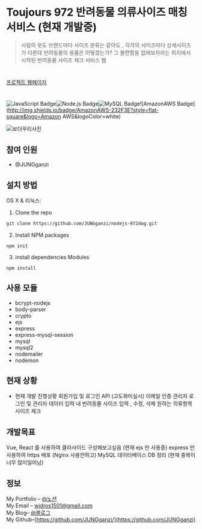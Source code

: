 
# Toujours 972 반려동물 의류사이즈 매칭 서비스  (현재 개발중)
> 사람의 옷도 브랜드마다 사이즈 분류는 같아도 , 각각의 사이즈마다 상세사이즈가 다른데
반려동물의 용품은 어떻겠는가? 그 불편함을 없애보자라는 취지에서 시작된
반려동물 사이즈 체크 서비스 웹
#
[프로젝트 웹페이지](https://github.com/)  
#
![JavaScript Badge](http://img.shields.io/badge/-JavaScript%20-F7DF1E?style=flat-square&logo=JavaScript&logoColor=white)![Node.js Badge](http://img.shields.io/badge/Node.js-339933?style=flat-square&logo=Node.js&logoColor=white)![MySQL Badge](http://img.shields.io/badge/MySQL-4479A1?style=flat-square&logo=MySQL&logoColor=white)![AmazonAWS Badge](http://img.shields.io/badge/AmazonAWS-232F3E?style=flat-square&logo=Amazon AWS&logoColor=white)




![보더꾸리사진](https://user-images.githubusercontent.com/63602609/111181173-0a383380-85f1-11eb-979d-ad89639c4eea.jpg)

## 참여 인원
-  @JUNGganzi
## 설치 방법

OS X & 리눅스:
1. Clone the repo
```sh
git clone https://github.com/JUNGganzi/nodejs-972dog.git
```
2.  Install NPM packages 
```
npm init
```
3. install dependencies Modules
```
npm install
```

## 사용 모듈
- bcrypt-nodejs
- body-parser
- crypto
- ejs
- express
- express-mysql-session
- mysql
- mysql2
- nodemailer
- nodemon
## 현재 상황
- 현재 개발 진행상황
	회원가입 및 로그인 API (고도화미실시)
	이메일 인증
	관리자 로그인 및 관리자 데이터 입력
	내 반려동물 사이즈 입력 , 수정, 삭제
	원하는 의류항목 사이즈 체크
## 개발목표
Vue, React 를 사용하여 클라사이드 구성해보고싶음
(현재 ejs 만 사용중)
express 만 사용하여 https 배포 (Nginx 사용안하고)
MySQL 데이터베이스 DB 정리 (현재 중복이 너무 많이일어남)

## 정보

My Portfolio – [@노션](https://www.notion.so/Hello-I-m-Louis-6ec5e3f6bde04aa89dd19509654ef465)  
My Email – wjdros1501@gmail.com  
My Blog– [@블로그](https://ganzicoder.tistory.com/)  
My Github–[https://github.com/JUNGganzi/](https://github.com/JUNGganzi)
